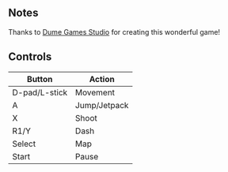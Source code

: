 ## Notes
Thanks to [Dume Games Studio](https://store.steampowered.com/search/?developer=Dume%20Games%20Studio) for creating this wonderful game!

## Controls

|Button| Action |
|--|--|
|D-pad/L-stick|Movement|
|A|Jump/Jetpack|
|X|Shoot|
|R1/Y|Dash|
|Select|Map|
|Start|Pause|